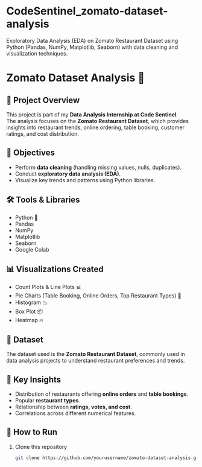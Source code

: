 # CodeSentinel_zomato-dataset-analysis
Exploratory Data Analysis (EDA) on Zomato Restaurant Dataset using Python (Pandas, NumPy, Matplotlib, Seaborn) with data cleaning and visualization techniques.
# Zomato Dataset Analysis 🍴

## 📌 Project Overview
This project is part of my **Data Analysis Internship at Code Sentinel**.  
The analysis focuses on the **Zomato Restaurant Dataset**, which provides insights into restaurant trends, online ordering, table booking, customer ratings, and cost distribution.  

## 🔹 Objectives
- Perform **data cleaning** (handling missing values, nulls, duplicates).
- Conduct **exploratory data analysis (EDA)**.
- Visualize key trends and patterns using Python libraries.

## 🛠️ Tools & Libraries
- Python 🐍
- Pandas
- NumPy
- Matplotlib
- Seaborn
- Google Colab

## 📊 Visualizations Created
- Count Plots & Line Plots 📊
- Pie Charts (Table Booking, Online Orders, Top Restaurant Types) 🥧
- Histogram 📉
- Box Plot 📦
- Heatmap 🔥

## 📂 Dataset
The dataset used is the **Zomato Restaurant Dataset**, commonly used in data analysis projects to understand restaurant preferences and trends.

## 🚀 Key Insights
- Distribution of restaurants offering **online orders** and **table bookings**.  
- Popular **restaurant types**.  
- Relationship between **ratings, votes, and cost**.  
- Correlations across different numerical features.  



## 📌 How to Run
1. Clone this repository  
   ```bash
   git clone https://github.com/yourusername/zomato-dataset-analysis.git

